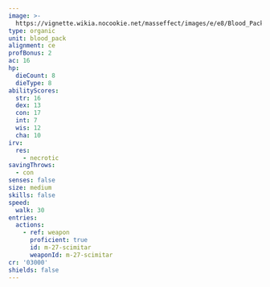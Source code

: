```yaml
---
image: >-
  https://vignette.wikia.nocookie.net/masseffect/images/e/e8/Blood_Pack_Warrior.png/revision/latest/scale-to-width-down/352?cb=20100621023223
type: organic
unit: blood_pack
alignment: ce
profBonus: 2
ac: 16
hp:
  dieCount: 8
  dieType: 8
abilityScores:
  str: 16
  dex: 13
  con: 17
  int: 7
  wis: 12
  cha: 10
irv:
  res:
    - necrotic
savingThrows:
  - con
senses: false
size: medium
skills: false
speed:
  walk: 30
entries:
  actions:
    - ref: weapon
      proficient: true
      id: m-27-scimitar
      weaponId: m-27-scimitar
cr: '03000'
shields: false
---
```

